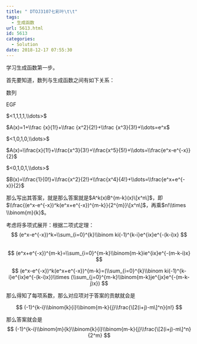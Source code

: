 ```yaml
---
title: " DTOJ3107七彩叶\t\t"
tags:
  - 生成函数
url: 5613.html
id: 5613
categories:
  - Solution
date: 2018-12-17 07:55:30
---
```


学习生成函数第一步。

首先要知道，数列与生成函数之间有如下关系：

数列

EGF

$<1,1,1,1,\\dots>$

$A(x)=1+\\frac {x}{1!}+\\frac {x^2}{2!}+\\frac {x^3}{3!}+\\dots=e^x$

$<1,0,1,0,\\dots>$

$A(x)=\\frac{x}{1!}+\\frac{x^3}{3!}+\\frac{x^5}{5!}+\\dots=\\frac{e^x-e^{-x}}{2}$

$<0,1,0,1,\\dots>$

$B(x)=\\frac{1}{0!}+\\frac{x^2}{2!}+\\frac{x^4}{4!}+\\dots=\\frac{e^x+e^{-x}}{2}$

那么写出其答案，就是那么答案就是$A^k(x)B^{m-k}(x)\[x^n\]$，即$\\frac{(e^x-e^{-x})^k(e^x+e^{-x})^{m-k}}{2^{m}}\[x^n\]$，再乘$n!\\times \\binom{m}{k}$。

考虑将多项式展开：根据二项式定理：  
$$  
(e^x-e^{-x})^k=\\sum_{i=0}^{k}\\binom ki(-1)^{k-i}e^{ix}e^{-(k-i)x}  
$$  
$$  
(e^x+e^{-x})^{m-k}=\\sum_{i=0}^{m-k}\\binom{m-k}ie^{ix}e^{-(m-k-i)x}  
$$

$$  
(e^x-e^{-x})^k(e^x+e^{-x})^{m-k}=(\\sum_{i=0}^{k}\\binom ki(-1)^{k-i}e^{ix}e^{-(k-i)x})\\times (\\sum_{j=0}^{m-k}\\binom{m-k}je^{jx}e^{-(m-k-j)x})  
$$

那么得知了每项系数，那么对应项对于答案的贡献就会是

$$  
(-1)^{k-i}\\binom{k}{i}\\binom{m-k}{j}\\frac{\[2(i+j)-m\]^n}{n!}  
$$

那么答案就会是  
$$  
(-1)^{k-i}\\binom{m}{k}\\binom{k}{i}\\binom{m-k}{j}\\frac{\[2(i+j)-m\]^n}{2^m}  
$$